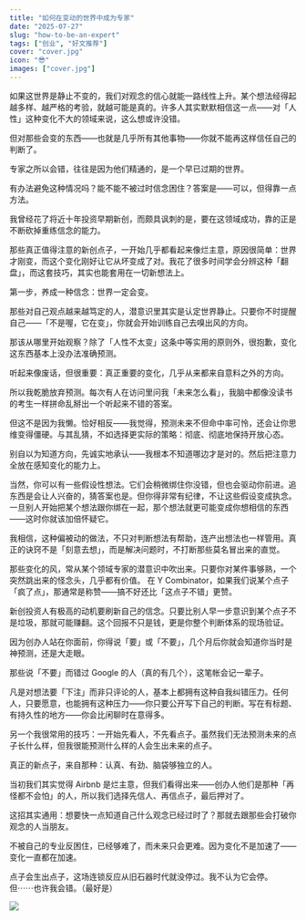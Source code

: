 ```yaml
---
title: "如何在变动的世界中成为专家"
date: "2025-07-27"
slug: "how-to-be-an-expert"
tags: ["创业", "好文推荐"]
cover: "cover.jpg"
icon: "😎"
images: ["cover.jpg"]
---
```

如果这世界是静止不变的，我们对观念的信心就能一路线性上升。某个想法经得起越多样、越严格的考验，就越可能是真的。许多人其实默默相信这一点——对「人性」这种变化不大的领域来说，这么想或许没错。



但对那些会变的东西——也就是几乎所有其他事物——你就不能再这样信任自己的判断了。



专家之所以会错，往往是因为他们精通的，是一个早已过期的世界。



有办法避免这种情况吗？能不能不被过时信念困住？答案是——可以，但得靠一点方法。



我曾经花了将近十年投资早期新创，而颇具讽刺的是，要在这领域成功，靠的正是不断砍掉重练信念的能力。



那些真正值得注意的新创点子，一开始几乎都看起来像烂主意，原因很简单：世界才刚变，而这个变化刚好让它从坏变成了对。我花了很多时间学会分辨这种「翻盘」，而这套技巧，其实也能套用在一切新想法上。



第一步，养成一种信念：世界一定会变。



那些对自己观点越来越笃定的人，潜意识里其实是认定世界静止。只要你不时提醒自己——「不是喔，它在变」，你就会开始训练自己去嗅出风的方向。



那该从哪里开始观察？除了「人性不太变」这条中等实用的原则外，很抱歉，变化这东西基本上没办法准确预测。



听起来像废话，但很重要：真正重要的变化，几乎从来都来自意料之外的方向。



所以我乾脆放弃预测。每次有人在访问里问我「未来怎么看」，我脑中都像没读书的考生一样拼命乱掰出一个听起来不错的答案。



但这不是因为我懒。恰好相反——我觉得，预测未来不但命中率可怜，还会让你思维变得僵硬。与其乱猜，不如选择更实际的策略：彻底、彻底地保持开放心态。



别自以为知道方向，先诚实地承认——我根本不知道哪边才是对的。然后把注意力全放在感知变化的能力上。



当然，你可以有一些假设性想法。它们会稍微绑住你没错，但也会驱动你前进。追东西是会让人兴奋的，猜答案也是。但你得非常有纪律，不让这些假设变成执念。
一旦别人开始把某个想法跟你绑在一起，那个想法就更可能变成你想相信的东西——这时你就该加倍怀疑它。



我相信，这种偏被动的做法，不只对判断想法有帮助，连产出想法也一样管用。真正的诀窍不是「刻意去想」，而是解决问题时，不打断那些莫名冒出来的直觉。



那些变化的风，常从某个领域专家的潜意识中吹出来。只要你对某件事够熟，一个突然跳出来的怪念头，几乎都有价值。
在 Y Combinator，如果我们说某个点子「疯了点」，那通常是称赞——搞不好还比「这点子不错」更赞。



新创投资人有极高的动机要刷新自己的信念。只要比别人早一步意识到某个点子不是垃圾，那就可能赚翻。这个回报不只是钱，更是你整个判断体系的现场验证。



因为创办人站在你面前，你得说「要」或「不要」，几个月后你就会知道你当时是神预测，还是大走眼。



那些说「不要」而错过 Google 的人（真的有几个），这笔帐会记一辈子。



凡是对想法要「下注」而非只评论的人，基本上都拥有这种自我纠错压力。任何人，只要愿意，也能拥有这种压力——你只要公开写下自己的判断。写在有标题、有持久性的地方——你会比闲聊时在意得多。



另一个我很常用的技巧：一开始先看人，不先看点子。虽然我们无法预测未来的点子长什么样，但我很能预测什么样的人会生出未来的点子。



真正的新点子，来自那种：认真、有劲、脑袋够独立的人。



当初我们其实觉得 Airbnb 是烂主意，但我们看得出来——创办人他们是那种「再怪都不会怕」的人，所以我们选择先信人、再信点子，最后押对了。



这招其实通用：想要快一点知道自己什么观念已经过时了？那就去跟那些会打破你观念的人当朋友。



不被自己的专业反困住，已经够难了，而未来只会更难。因为变化不是加速了——变化一直都在加速。



点子会生出点子，这场连锁反应从旧石器时代就没停过。我不认为它会停。
但⋯⋯也许我会错。（最好是）




![](https://prod-files-secure.s3.us-west-2.amazonaws.com/112d0858-5090-4d34-a606-b75eb8d65fd2/46476355-9cf3-4e99-9b7a-3531bc426380/1000202064.png?X-Amz-Algorithm=AWS4-HMAC-SHA256&X-Amz-Content-Sha256=UNSIGNED-PAYLOAD&X-Amz-Credential=ASIAZI2LB4664P2BLD3K%2F20250731%2Fus-west-2%2Fs3%2Faws4_request&X-Amz-Date=20250731T082032Z&X-Amz-Expires=3600&X-Amz-Security-Token=IQoJb3JpZ2luX2VjEKf%2F%2F%2F%2F%2F%2F%2F%2F%2F%2FwEaCXVzLXdlc3QtMiJIMEYCIQDjK6vXReATQk71IDGLjkpnGmLdeAOVWWdlfnyNXqVkSgIhAKJrC%2FEhL0%2BHNiahaepkNF9%2B6x1IrXardI4TOp%2FCrwlRKogECND%2F%2F%2F%2F%2F%2F%2F%2F%2F%2FwEQABoMNjM3NDIzMTgzODA1IgxhHfO9LDadvcrJ64Yq3AP%2BsyzNTJaXr17D00LNcQXDB1nDuGCl6QZjEEdx4rz%2B35GLEaZSVq8rVavKixz%2FguPZbV2kdQinHItJrCJGx97pMFmk6enm84dI0CH5gRZgikE0QKwrxmniD54qGZEkmNAG8ucLO1TarNkPjRRJOV9oCYKBXMEak8zTKCJIVUiLAQXlPDZABt2dBSJrSRYq5bSvYVVO9qPjOOoYnPUzBR%2B8953YiTig5Ae0ZHgAA1Z7f%2BEBjxW7CCzdGa%2F7Qs%2Fqc4amZg58TLi8zYyrQjzJMDSvlAHjQB2xut6IfAlbNPKdDQFlfGxq79wVoJMyfkdbEcSZOX21xBMqU%2Bpg2znKEXNTXrxn3TY5cXvHg3OH7U2lymVT%2FXnekKxZckdg5QqUURe%2F8DIT1Ife2cxilNsAs8Xx1MJf%2FltMwL58J8DgXjILKdiPjpBKmlThBAJ%2F7QMqlgq2Yq33uIwhW2FKs4b7r4lZcOndNJlWkRWwDV2iUzYdauypvWVZ8pdiLCAqn2mumDg6dVVe1dhxVWacJXGVkpQYQRWLM5WfMdCBCR8fCGbB9OywXrnt%2FmC8OUlY9DEgirroGL7Kg6LHu51RgiB8nl%2BWFoL7lfA1vlpXlKs%2FBjSl0KsnRAA8MX0W2EHptzCnp6zEBjqkAfP6aG2ssaAWO3WWHTOFY7nXYlzIA746woFTAJAeE2nK4SNP59R%2BwImnz5wxlXr1JFvSeCUBS57f%2BXCaY5IZ9WOqdaO70Nqx50LNpAdQFtHQ8p8RzfT0mpnYix6nE0j7hEmRMhegCb007n6%2F63CnEbqyRKlpkqbWiXqAjZB9j0hwevTl7R0hIoQtucbUvr5D0t52IvRZ%2FZYcdoSiC0Ds9P5a5KX9&X-Amz-Signature=c0c2f4a7f43a3fbc25901845f6754bd3d776a169bf1853a54ae832fc6e627e6f&X-Amz-SignedHeaders=host&x-amz-checksum-mode=ENABLED&x-id=GetObject)


